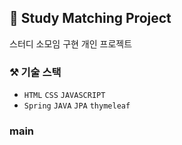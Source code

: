 ## 📝 Study Matching Project
스터디 소모임 구현 개인 프로젝트

### ⚒️ 기술 스택
- `HTML` `CSS` `JAVASCRIPT`
- `Spring` `JAVA` `JPA` `thymeleaf`

### main
